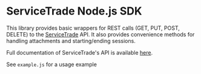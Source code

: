 # ServiceTrade Node.js SDK
This library provides basic wrappers for REST calls (GET, PUT, POST, DELETE) to the [ServiceTrade](https://www.servicetrade.com) API.  It also provides convenience methods for handling attachments and starting/ending sessions.

Full documentation of ServiceTrade's API is available [here](https://api.servicetrade.com/api/docs).

See `example.js` for a usage example
